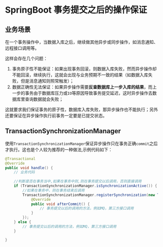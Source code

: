 # SpringBoot 事务提交之后的操作保证

## 业务场景

在一个事务操作中，当数据入库之后，继续做其他异步或同步操作，如消息通知、远程接口调用等。

这样会存在几个问题：

1. 事务原子性不能保证：如果出现事务回滚，则数据入库失败，然而异步操作却不能回滚，继续执行，这就会出现与业务预期不一致的结果（如数据入库失败，但是消息通知则照常触发）；
2. 数据正确性无法保证：如果异步操作需要**反查数据库上一步入库的结果**，而上一步的事务由于数据库压力或`IO`等原因导致事务提交延迟，这时异步操作去数据库里查询数据就会失败；

这就要求我们保证事务的原子性，数据库入库失败，那异步操作也不能执行；另外还要保证在异步操作执行前事务一定要是已提交状态。

## TransactionSynchronizationManager

使用`TransactionSynchronizationManager`保证异步操作只在事务正确`commit`之后才执行。这也是个人较为推荐的一种做法,示例代码如下：

```java
@Transactional
@Override
public void handle() {
    // 业务代码
        
    //判断是否在事务当中,如果在事务中则,则在事务提交以后调用，否则直接调用
    if (TransactionSynchronizationManager.isSynchronizationActive()) {
        //如果在事务中，则在事务结束后调用
        TransactionSynchronizationManager.registerSynchronization(new TransactionSynchronizationAdapter() {
            @Override
            public void afterCommit() {
                // 事务提交以后的调用的方法，例如MQ，第三方接口调用
            }
        });
    } else {
        // 事务提交以后的调用的方法，例如MQ，第三方接口调用
    }

}    
```
